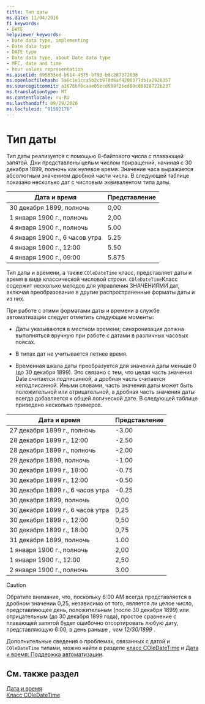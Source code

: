 ```yaml
---
title: Тип даты
ms.date: 11/04/2016
f1_keywords:
- DATE
helpviewer_keywords:
- Date data type, implementing
- Date data type
- DATE type
- Date data type, about Date data type
- MFC, date and time
- hour values representation
ms.assetid: 695853ed-b614-4575-b793-b8c287372038
ms.openlocfilehash: 5a6c1e1cca5b2cb978d6af4208377db1a2926357
ms.sourcegitcommit: a1676bf6caae05ecd698f26ed80c08828722b237
ms.translationtype: MT
ms.contentlocale: ru-RU
ms.lasthandoff: 09/29/2020
ms.locfileid: "91502176"
---
```

# <a name="date-type"></a>Тип даты

Тип даты реализуется с помощью 8-байтового числа с плавающей запятой. Дни представлены целым числом приращений, начиная с 30 декабря 1899, полночь как нулевое время. Значение часа выражается абсолютным значением дробной части числа. В следующей таблице показано несколько дат с числовым эквивалентом типа даты.

|Дата и время|Представление|
|-------------------|--------------------|
|30 декабря 1899, полночь|0,00|
|1 января 1900 г., полночь|2,00|
|4 января 1900 г., полночь|5.00|
|4 января 1900 г., 6 часов утра|5.25|
|4 января 1900 г., 12:00|5.50|
|4 января 1900 г., 09:00|5.875|

Тип даты и времени, а также `COleDateTime` класс, представляет даты и время в виде классической числовой строки. `COleDateTime`Класс содержит несколько методов для управления ЗНАЧЕНИЯМИ дат, включая преобразование в другие распространенные форматы даты и из них.

При работе с этими форматами даты и времени в службе автоматизации следует отметить следующие моменты:

- Даты указываются в местном времени; синхронизация должна выполняться вручную при работе с датами в различных часовых поясах.

- В типах дат не учитывается летнее время.

- Временная шкала даты преобразуется для значений даты меньше 0 (до 30 декабря 1899). Это связано с тем, что целая часть значения Date считается подписанной, а дробная часть считается неподписанной. Иными словами, часть значения даты может быть положительной или отрицательной, а дробная часть значения даты всегда добавляется к общей логической дате. В следующей таблице приведено несколько примеров.

|Дата и время|Представление|
|-------------------|--------------------|
|27 декабря 1899 г., полночь|-3.00|
|28 декабря 1899 г., 12:00|-2.50|
|28 декабря 1899 г., полночь|-2.00|
|29 декабря 1899, полночь|-1.00|
|30 декабря 1899 г., 18:00|-0.75|
|30 декабря 1899 г., 12:00|-0.50|
|30 декабря 1899 г., 6 часов утра|-0.25|
|30 декабря 1899, полночь|0,00|
|30 декабря 1899 г., 6 часов утра|0,25|
|30 декабря 1899 г., 12:00|0,50|
|30 декабря 1899 г., 18:00|0,75|
|31 декабря 1899, полночь|1.00|
|1 января 1900 г., полночь|2,00|
|1 января 1900 г., 12:00|2,50|
|2 января 1900 г., полночь|3.00|

> [!CAUTION]
> Обратите внимание, что, поскольку 6:00 AM всегда представляется в дробном значении 0,25, независимо от того, является ли целое число, представляющее день, положительным (после 30 декабря 1899) или отрицательным (до 30 декабря 1899 года), простое сравнение с плавающей запятой будет ошибочно отсортировать любую дату, представляющую 6:00, в день раньше *, чем 12/30/1899* .

Дополнительные сведения о проблемах, связанных с датой и `COleDateTime` типами, можно найти в разделе [класс COleDateTime](../atl-mfc-shared/reference/coledatetime-class.md) и [Дата и время: Поддержка автоматизации](./date-and-time.md).

## <a name="see-also"></a>См. также раздел

[Дата и время](../atl-mfc-shared/date-and-time.md)<br/>
[Класс COleDateTime](../atl-mfc-shared/reference/coledatetime-class.md)
